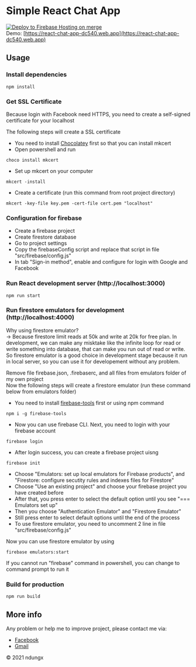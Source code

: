 # Simple React Chat App
[![Deploy to Firebase Hosting on merge](https://github.com/ndungx/react-chat-app/actions/workflows/firebase-hosting-merge.yml/badge.svg)](https://github.com/ndungx/react-chat-app/actions/workflows/firebase-hosting-merge.yml)  
Demo: [https://react-chat-app-dc540.web.app](https://react-chat-app-dc540.web.app)

## Usage
### Install dependencies
```
npm install
```

### Get SSL Certificate
Because login with Facebook need HTTPS, you need to create a self-signed certificate for your localhost  

The following steps will create a SSL certificate  
   - You need to install [Chocolatey](https://chocolatey.org/install) first so that you can install mkcert  
   - Open powershell and run  
```
choco install mkcert
```
   - Set up mkcert on your computer
```
mkcert -install
```
   - Create a certificate (run this command from root project directory)
```
mkcert -key-file key.pem -cert-file cert.pem "localhost"
```

### Configuration for firebase
   - Create a firebase project
   - Create firestore database
   - Go to project settings
   - Copy the firebaseConfig script and replace that script in file "src/firebase/config.js"
   - In tab "Sign-in method", enable and configure for login with Google and Facebook

### Run React development server (http://localhost:3000)
```
npm run start
```

### Run firestore emulators for development (http://localhost:4000)
Why using firestore emulator?  
-> Because firestore limit reads at 50k and write at 20k for free plan. In development, we can make any misktake like the infinite loop for read or write something into database, that can make you run out of read or write. So firestore emulator is a good choice in development stage because it run in local server, so you can use it for developement without any problem.

Remove file firebase.json, .firebaserc, and all files from emulators folder of my own project  
Now the following steps will create a firestore emulator (run these command below from emulators folder)  
   - You need to install [firebase-tools](https://firebase.google.com/docs/cli/install) first or using npm command  
```
npm i -g firebase-tools
```  
   - Now you can use firebase CLI. Next, you need to login with your firebase account  
```  
firebase login
```
   - After login success, you can create a firebase project uisng  
```
firebase init
```
   - Choose "Emulators: set up local emulators for Firebase products", and "Firestore: configure secutity rules and indexes files for Firestore"  
   - Choose "Use an existing project" and choose your firebase project you have created before  
   - After that, you press enter to select the default option until you see "=== Emulators set up"  
   - Then you choose "Authentication Emulator" and "Firestore Emulator"  
   - Still press enter to select default options until the end of the process  
   - To use firestore emulator, you need to uncomment 2 line in file "src/firebase/config.js"  

Now you can use firestore emulator by using
```
firebase emulators:start
```  

If you cannot run "firebase" command in powershell, you can change to command prompt to run it

### Build for production
```
npm run build
```

## More info
Any problem or help me to improve project, please contact me via:  
* [Facebook](https://www.facebook.com/ndungx)  
* [Gmail](mailto:dpron12345@gmail.com)  

© 2021 ndungx
